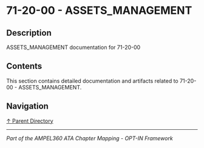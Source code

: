 # 71-20-00 - ASSETS_MANAGEMENT

## Description

ASSETS_MANAGEMENT documentation for 71-20-00

## Contents

This section contains detailed documentation and artifacts related to 71-20-00 - ASSETS_MANAGEMENT.

## Navigation

[↑ Parent Directory](../README.md)

---

*Part of the AMPEL360 ATA Chapter Mapping - OPT-IN Framework*
